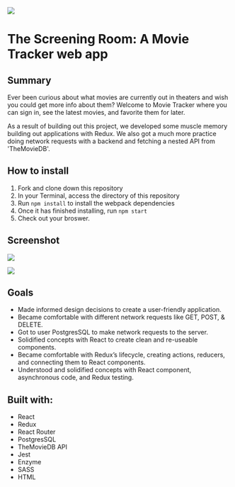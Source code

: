 ![](https://user-images.githubusercontent.com/48811985/67630271-b8b4ca80-f87c-11e9-8994-8ade2edc771f.png)
# The Screening Room: A Movie Tracker web app

## Summary

Ever been curious about what movies are currently out in theaters and wish you could get more info about them? Welcome to Movie Tracker where you can sign in, see the latest movies, and favorite them for later.

As a result of building out this project, we developed some muscle memory building out applications with Redux. We also got a much more practice doing network requests with a backend and fetching a nested API from 'TheMovieDB'.

## How to install

1. Fork and clone down this repository
2. In your Terminal, access the directory of this repository
3. Run `npm install` to install the webpack dependencies
4. Once it has finished installing, run `npm start`
5. Check out your broswer.

## Screenshot

![](https://user-images.githubusercontent.com/48811985/67630270-b8b4ca80-f87c-11e9-9cae-873b1cd87ac6.png)

![](https://user-images.githubusercontent.com/48811985/67630269-b81c3400-f87c-11e9-808a-d1bb821ea83d.png)

## Goals

- Made informed design decisions to create a user-friendly application.
- Became comfortable with different network requests like GET, POST, & DELETE.
- Got to user PostgresSQL to make network requests to the server.
- Solidified concepts with React to create clean and re-useable components.
- Became comfortable with Redux’s lifecycle, creating actions, reducers, and connecting them to React components.
- Understood and solidified concepts with React component, asynchronous code, and Redux testing.

## Built with:

- React
- Redux
- React Router
- PostgresSQL
- TheMovieDB API
- Jest
- Enzyme
- SASS
- HTML
